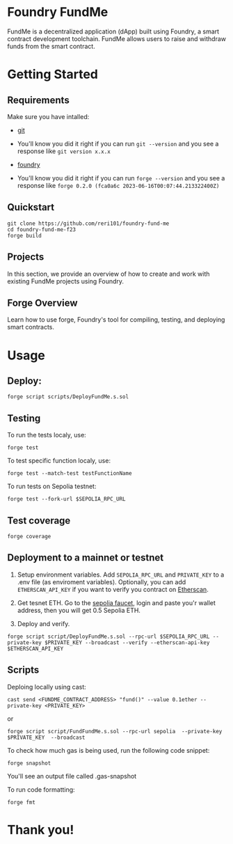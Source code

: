 # Foundry FundMe

FundMe is a decentralized application (dApp) built using Foundry, a smart contract development toolchain. FundMe allows users to raise and withdraw funds from the smart contract.

# Getting Started
##  Requirements

Make sure you have intalled:

- [git](https://git-scm.com/book/en/v2/Getting-Started-Installing-Git)
* You'll know you did it right if you can run `git --version` and you see a response like `git version x.x.x`

- [foundry](https://getfoundry.sh/)
* You'll know you did it right if you can run `forge --version` and you see a response like `forge 0.2.0 (fca0a6c 2023-06-16T00:07:44.213322400Z)`

## Quickstart
```
git clone https://github.com/reri101/foundry-fund-me
cd foundry-fund-me-f23
forge build
```

## Projects

In this section, we provide an overview of how to create and work with existing FundMe projects using Foundry.

## Forge Overview

Learn how to use forge, Foundry's tool for compiling, testing, and deploying smart contracts.

# Usage

## Deploy:
```
forge script scripts/DeployFundMe.s.sol
```

## Testing

To run the tests localy, use:
```
forge test
```
To test specific function localy, use:
```
forge test --match-test testFunctionName
```

To run tests on Sepolia testnet:
```
forge test --fork-url $SEPOLIA_RPC_URL
```

## Test coverage

```
forge coverage
```

## Deployment to a mainnet or testnet

1. Setup environment variables.
Add `SEPOLIA_RPC_URL` and `PRIVATE_KEY` to a .env file (as enviroment variables).
Optionally, you can add `ETHERSCAN_API_KEY` if you want to verify you contract on [Etherscan](https://etherscan.io/).

2. Get tesnet ETH.
Go to the [sepolia faucet](https://sepoliafaucet.com/), login and paste you'r wallet address, then you will get 0.5 Sepolia ETH.

3. Deploy and verify.
```
forge script script/DeployFundMe.s.sol --rpc-url $SEPOLIA_RPC_URL --private-key $PRIVATE_KEY --broadcast --verify --etherscan-api-key $ETHERSCAN_API_KEY
```

## Scripts

Deploing locally using cast:
```
cast send <FUNDME_CONTRACT_ADDRESS> "fund()" --value 0.1ether --private-key <PRIVATE_KEY>
```

or

```
forge script script/FundFundMe.s.sol --rpc-url sepolia  --private-key $PRIVATE_KEY  --broadcast
```

To check how much gas is being used, run the following code snippet:
```
forge snapshot
```
You'll see an output file called .gas-snapshot

To run code formatting:
```
forge fmt
```

# Thank you!
